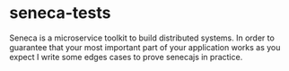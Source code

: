 # seneca-tests
Seneca is a microservice toolkit to build distributed systems. In order to guarantee that your most important part of your application works as you expect I write some edges cases to prove senecajs in practice.
